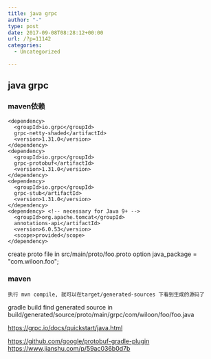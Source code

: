 ```yaml
---
title: java grpc
author: "-"
type: post
date: 2017-09-08T08:28:12+00:00
url: /?p=11142
categories:
  - Uncategorized

---
```

## java grpc
### maven依赖

    <dependency>
      <groupId>io.grpc</groupId>
      grpc-netty-shaded</artifactId>
      <version>1.31.0</version>
    </dependency>
    <dependency>
      <groupId>io.grpc</groupId>
      grpc-protobuf</artifactId>
      <version>1.31.0</version>
    </dependency>
    <dependency>
      <groupId>io.grpc</groupId>
      grpc-stub</artifactId>
      <version>1.31.0</version>
    </dependency>
    <dependency> <!-- necessary for Java 9+ -->
      <groupId>org.apache.tomcat</groupId>
      annotations-api</artifactId>
      <version>6.0.53</version>
      <scope>provided</scope>
    </dependency>

create proto file in src/main/proto/foo.proto
option java_package = "com.wiloon.foo";

### maven
    执行 mvn compile, 就可以在target/generated-sources 下看到生成的源码了

gradle build
find generated source in
build/generated/source/proto/main/grpc/com/wiloon/foo/foo.java

https://grpc.io/docs/quickstart/java.html

https://github.com/google/protobuf-gradle-plugin
https://www.jianshu.com/p/59ac036b0d7b
